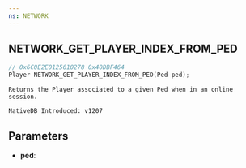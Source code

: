 ```yaml
---
ns: NETWORK
---
```

## NETWORK_GET_PLAYER_INDEX_FROM_PED

```c
// 0x6C0E2E0125610278 0x40DBF464
Player NETWORK_GET_PLAYER_INDEX_FROM_PED(Ped ped);
```

```
Returns the Player associated to a given Ped when in an online session.

NativeDB Introduced: v1207
```

## Parameters
* **ped**:
